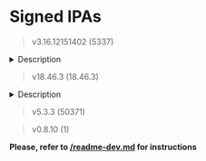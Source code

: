 # Signed IPAs

> v3.16.12151402 (5337)

<details><summary>Description</summary>
https://t.me/ichan_ios
</details>

> v18.46.3 (18.46.3)

<details><summary>Description</summary>
uYou 3.0.1 | iSBlock | YTPlus

🇷🇺 Модификация YouTube с огромным функционалом и дополнениями от iApps. 

🇬🇧 YouTube modification with huge functionality and add-ons from iApps

▎Удалена реклама | No Ads
▎Пропуск рекламы внутри видео
▎Загрузка видео/аудио | Downloading media
▎Фоновый режим | Background mode
▎Картинка в картинке | PiP
▎Поддержка 4К | 4K Support 
▎Настройка/кастомизация клиента
▎Подгрузка обложек для РФ
▎Все твики переведены на русский
▎Много много другого
</details>

> v5.3.3 (50371)

> v0.8.10 (1)

__Please, refer to [/readme-dev.md](/readme-dev.md) for instructions__